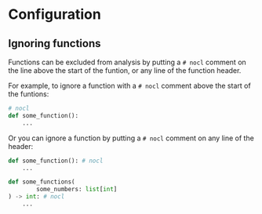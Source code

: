 # Configuration

## Ignoring functions

Functions can be excluded from analysis by putting a `# nocl` comment on the
line above the start of the funtion, or any line of the function header.

For example, to ignore a function with a `# nocl` comment above the start of
the funtions:

```python
# nocl
def some_function():
    ...
```

Or you can ignore a function by putting a `# nocl` comment on any line of the
header:

```python
def some_function(): # nocl
    ...
```

```python
def some_functions(
        some_numbers: list[int]
) -> int: # nocl
    ...
```

